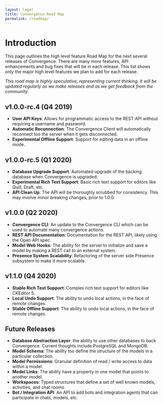 ```yaml
---
layout: legal
title: Convergence Road Map
permalink: /roadmap/
---
```


# Introduction
This page outlines the high level feature Road Map for the next several releases of Convergence. There are many more features, API enhancements and bug fixes that will be in each release. This list shows only the major high level features we plan to add for each release. 

*This road map is highly speculative, representing current thinking. It will be updated regularly as we make releases and as we get feedback from the community.*


## v1.0.0-rc.4 (Q4 2019)
  * **User API Keys**: Allows for programmatic access to the REST API without requiring a username and password.
  * **Automatic Reconnection**: The Convergence Client will automatically reconnect too the server when it gets disconnected.
  * **Experimental Offline Support**: Support for editing data in an offline mode. 

## v1.0.0-rc.5 (Q1 2020)

  * **Database Upgrade Support**: Automated upgrade of the backing database when Convergence is upgraded.
  * **Experimental Rich Text Support**: Basic rich text support for editors like Quill, Draft, etc.
  * **API Clean Up**: The API will be thoroughly scrubbed for consistency. This may involve minor breaking changes, prior to 1.0.0.

## v1.0.0 (Q2 2020)

  * **Convergence CLI**: An update to the Convergence CLI which can be used to automate many convergence actions. 
  * **REST API Documentation**: Documentation for the REST API, likely using the Open API spec.
  * **Model Web Hooks**: The ability for the server to initialize and save a model by making a REST call to an external system.
  * **Presence System Scalability**: Refactoring of the server side Presence subsystem to make it more scalable.

## v1.1.0 (Q4 2020)

  * **Stable Rich Text Support**: Complex rich text support for editors like CKEditor 5.
  * **Local Undo Support**: The ability to undo local actions, in the face of remote changes.
  * **Stable Offline Support**: The ability to undo local actions, in the face of remote changes.

## Future Releases
  * **Database Abstraction Layer**: the ability to use other databases to back Convergence. Current thoughts include PostgreSQL and MongoDB.
  * **Model Schema**: The ability too define the structure of the models in a particular collection.
  * **Model Permissions**: Granular definition of read / write access to data within a model.
  * **Model Links**: The ability have a property in one model that points to another model.
  * **Workspaces**: Typed structures that define a set of well known models, activities, and chat rooms.
  * **Bot / Integration API**: An API to add bots and integration agents that can participate in chats, models, etc.